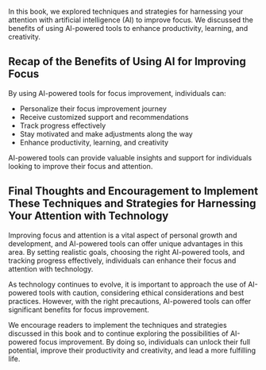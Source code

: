
In this book, we explored techniques and strategies for harnessing your attention with artificial intelligence (AI) to improve focus. We discussed the benefits of using AI-powered tools to enhance productivity, learning, and creativity.

Recap of the Benefits of Using AI for Improving Focus
-----------------------------------------------------

By using AI-powered tools for focus improvement, individuals can:

* Personalize their focus improvement journey
* Receive customized support and recommendations
* Track progress effectively
* Stay motivated and make adjustments along the way
* Enhance productivity, learning, and creativity

AI-powered tools can provide valuable insights and support for individuals looking to improve their focus and attention.

Final Thoughts and Encouragement to Implement These Techniques and Strategies for Harnessing Your Attention with Technology
---------------------------------------------------------------------------------------------------------------------------

Improving focus and attention is a vital aspect of personal growth and development, and AI-powered tools can offer unique advantages in this area. By setting realistic goals, choosing the right AI-powered tools, and tracking progress effectively, individuals can enhance their focus and attention with technology.

As technology continues to evolve, it is important to approach the use of AI-powered tools with caution, considering ethical considerations and best practices. However, with the right precautions, AI-powered tools can offer significant benefits for focus improvement.

We encourage readers to implement the techniques and strategies discussed in this book and to continue exploring the possibilities of AI-powered focus improvement. By doing so, individuals can unlock their full potential, improve their productivity and creativity, and lead a more fulfilling life.
